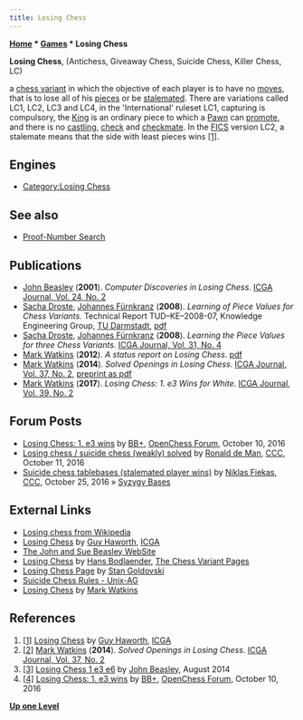 ```yaml
---
title: Losing Chess
---
```

**[Home](Home "Home") \* [Games](Games "Games") \* Losing Chess**


**Losing Chess**, (Antichess, Giveaway Chess, Suicide Chess, Killer Chess, LC)  

a [chess variant](Chess#Variants "Chess") in which the objective of each player is to have no [moves](Moves "Moves"), that is to lose all of his [pieces](Pieces "Pieces") or be [stalemated](Stalemate "Stalemate"). There are variations called LC1, LC2, LC3 and LC4, in the 'International' ruleset LC1, capturing is compulsory, the [King](King "King") is an ordinary piece to which a [Pawn](Pawn "Pawn") can [promote](Promotions "Promotions"), and there is no [castling](Castling "Castling"), [check](Check "Check") and [checkmate](Checkmate "Checkmate"). In the [FICS](index.php?title=FICS&action=edit&redlink=1 "FICS (page does not exist)") version LC2, a stalemate means that the side with least pieces wins <a id="cite-note-1" href="#cite-ref-1">[1]</a>.



## Engines


* [Category:Losing Chess](Category:Losing_Chess "Category:Losing Chess")


## See also


* [Proof-Number Search](Proof-Number_Search "Proof-Number Search")


## Publications


* [John Beasley](index.php?title=John_Beasley&action=edit&redlink=1 "John Beasley (page does not exist)") (**2001**). *Computer Discoveries in Losing Chess*. [ICGA Journal, Vol. 24, No. 2](ICGA_Journal#24_2 "ICGA Journal")
* [Sacha Droste](Sacha_Droste "Sacha Droste"), [Johannes Fürnkranz](Johannes_F%C3%BCrnkranz "Johannes Fürnkranz") (**2008**). *Learning of Piece Values for Chess Variants.* Technical Report TUD–KE–2008-07, Knowledge Engineering Group, [TU Darmstadt](Darmstadt_University_of_Technology "Darmstadt University of Technology"), [pdf](http://www.ke.tu-darmstadt.de/publications/reports/tud-ke-2008-07.pdf)
* [Sacha Droste](Sacha_Droste "Sacha Droste"), [Johannes Fürnkranz](Johannes_F%C3%BCrnkranz "Johannes Fürnkranz") (**2008**). *Learning the Piece Values for three Chess Variants*. [ICGA Journal, Vol. 31, No. 4](ICGA_Journal#31_4 "ICGA Journal")
* [Mark Watkins](Mark_Watkins "Mark Watkins") (**2012**). *A status report on Losing Chess*. [pdf](http://magma.maths.usyd.edu.au/~watkins/LOSING_CHESS/losing.pdf)
* [Mark Watkins](Mark_Watkins "Mark Watkins") (**2014**). *Solved Openings in Losing Chess*. [ICGA Journal, Vol. 37, No. 2](ICGA_Journal#37_2 "ICGA Journal"), [preprint as pdf](http://magma.maths.usyd.edu.au/~watkins/LOSING_CHESS/losing2014.pdf)
* [Mark Watkins](Mark_Watkins "Mark Watkins") (**2017**). *Losing Chess: 1. e3 Wins for White*. [ICGA Journal, Vol. 39, No. 2](ICGA_Journal#39_2 "ICGA Journal")


## Forum Posts


* [Losing Chess: 1. e3 wins](http://www.open-chess.org/viewtopic.php?f=3&t=3023) by [BB+](Mark_Watkins "Mark Watkins"), [OpenChess Forum](Computer_Chess_Forums "Computer Chess Forums"), October 10, 2016
* [Losing chess / suicide chess (weakly) solved](http://www.talkchess.com/forum/viewtopic.php?t=61684) by [Ronald de Man](Ronald_de_Man "Ronald de Man"), [CCC](CCC "CCC"), October 11, 2016
* [Suicide chess tablebases (stalemated player wins)](http://www.talkchess.com/forum/viewtopic.php?t=61832) by [Niklas Fiekas](Niklas_Fiekas "Niklas Fiekas"), [CCC](CCC "CCC"), October 25, 2016 » [Syzygy Bases](Syzygy_Bases "Syzygy Bases")


## External Links


* [Losing chess from Wikipedia](https://en.wikipedia.org/wiki/Losing_chess)
* [Losing Chess](http://ilk.uvt.nl/icga/games/losingchess/) by [Guy Haworth](Guy_Haworth "Guy Haworth"), [ICGA](ICGA "ICGA")
* [The John and Sue Beasley WebSite](http://www.jsbeasley.co.uk/)
* [Losing Chess](http://www.chessvariants.org/diffobjective.dir/giveaway.html) by [Hans Bodlaender](index.php?title=Hans_Bodlaender&action=edit&redlink=1 "Hans Bodlaender (page does not exist)"), [The Chess Variant Pages](https://en.wikipedia.org/wiki/The_Chess_Variant_Pages)
* [Losing Chess Page](http://poincare.matf.bg.ac.rs/~andrew/suicide/StanGold/Index.htm) by [Stan Goldovski](index.php?title=Stan_Goldovski&action=edit&redlink=1 "Stan Goldovski (page does not exist)")
* [Suicide Chess Rules - Unix-AG](https://www.unix-ag.uni-kl.de/~chess/gicshelp/node198.html)
* [Losing Chess](http://magma.maths.usyd.edu.au/~watkins/LOSING_CHESS/) by [Mark Watkins](Mark_Watkins "Mark Watkins")


## References


1. <a id="cite-ref-1" href="#cite-note-1">[1]</a> [Losing Chess](http://ilk.uvt.nl/icga/games/losingchess/) by [Guy Haworth](Guy_Haworth "Guy Haworth"), [ICGA](ICGA "ICGA")
2. <a id="cite-ref-2" href="#cite-note-2">[2]</a> [Mark Watkins](Mark_Watkins "Mark Watkins") (**2014**). *Solved Openings in Losing Chess*. [ICGA Journal, Vol. 37, No. 2](ICGA_Journal#37_2 "ICGA Journal")
3. <a id="cite-ref-3" href="#cite-note-3">[3]</a> [Losing Chess 1 e3 e6](http://www.jsbeasley.co.uk/losinge3e6.htm) by [John Beasley](index.php?title=John_Beasley&action=edit&redlink=1 "John Beasley (page does not exist)"), August 2014
4. <a id="cite-ref-4" href="#cite-note-4">[4]</a> [Losing Chess: 1. e3 wins](http://www.open-chess.org/viewtopic.php?f=3&t=3023) by [BB+](Mark_Watkins "Mark Watkins"), [OpenChess Forum](Computer_Chess_Forums "Computer Chess Forums"), October 10, 2016

**[Up one Level](Games "Games")**







 
